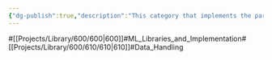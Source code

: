 ```yaml
---
{"dg-publish":true,"description":"This category that implements the part that deals with data. Data reading, preprocessing, processing, etc..","permalink":"/projects/library/600/610/610/","dgPassFrontmatter":true,"noteIcon":"0","created":"2024-01-24T15:24:09.127+09:00","updated":"2024-06-20T03:11:11.067+09:00"}
---
```


#[[Projects/Library/600/600\|600]]#ML_Libraries_and_Implementation#[[Projects/Library/600/610/610\|610]]#Data_Handling



